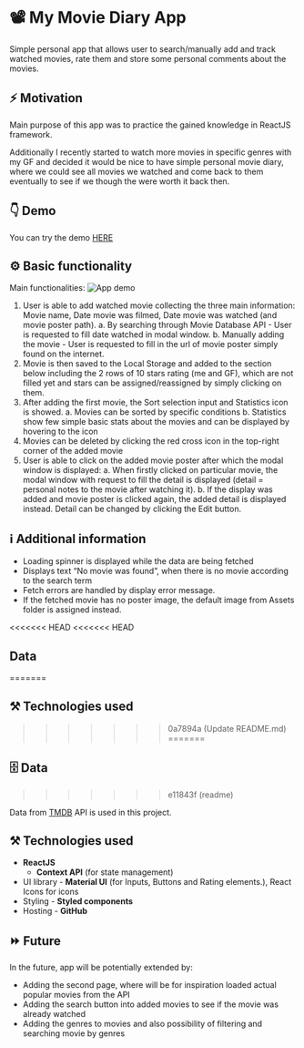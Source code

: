 # 📽 My Movie Diary App

Simple personal app that allows user to search/manually add and track watched movies, rate them and store some personal comments about the movies.

## ⚡️ Motivation

Main purpose of this app was to practice the gained knowledge in ReactJS framework.

Additionally I recently started to watch more movies in specific genres with my GF and decided it would be nice to have simple personal movie diary, where we could see all movies we watched and come back to them eventually to see if we though the were worth it back then.

## 👇 Demo

You can try the demo [HERE](https://lukasthevicious.github.io/personal-MyMovieDiary-react/)

## ⚙️ Basic functionality

Main functionalities:
![App demo](./readMe/movieDiaryGIF.gif)

1. User is able to add watched movie collecting the three main information: Movie name, Date movie was filmed, Date movie was watched (and movie poster path).
   a. By searching through Movie Database API - User is requested to fill date watched in modal window.
   b. Manually adding the movie - User is requested to fill in the url of movie poster simply found on the internet.
2. Movie is then saved to the Local Storage and added to the section below including the 2 rows of 10 stars rating (me and GF), which are not filled yet and stars can be assigned/reassigned by simply clicking on them.
3. After adding the first movie, the Sort selection input and Statistics icon is showed.
   a. Movies can be sorted by specific conditions
   b. Statistics show few simple basic stats about the movies and can be displayed by hovering to the icon
4. Movies can be deleted by clicking the red cross icon in the top-right corner of the added movie
5. User is able to click on the added movie poster after which the modal window is displayed:
   a. When firstly clicked on particular movie, the modal window with request to fill the detail is displayed (detail = personal notes to the movie after watching it).
   b. If the display was added and movie poster is clicked again, the added detail is displayed instead. Detail can be changed by clicking the Edit button.

## ℹ️ Additional information

- Loading spinner is displayed while the data are being fetched
- Displays text “No movie was found”, when there is no movie according to the search term
- Fetch errors are handled by display error message.
- If the fetched movie has no poster image, the default image from Assets folder is assigned instead.

<<<<<<< HEAD
<<<<<<< HEAD
## Data
=======
## ⚒ Technologies used
>>>>>>> 0a7894a (Update README.md)
=======
## 🗄 Data
>>>>>>> e11843f (readme)

Data from [TMDB](https://www.themoviedb.org/?language=cs) API is used in this project.

## ⚒ Technologies used

- <b>ReactJS</b>
  - <b>Context API</b> (for state management)
- UI library - <b>Material UI</b> (for Inputs, Buttons and Rating elements.), React Icons for icons
- Styling - <b>Styled components</b>
- Hosting - <b>GitHub</b>

## ⏩ Future

In the future, app will be potentially extended by:

- Adding the second page, where will be for inspiration loaded actual popular movies from the API
- Adding the search button into added movies to see if the movie was already watched
- Adding the genres to movies and also possibility of filtering and searching movie by genres
